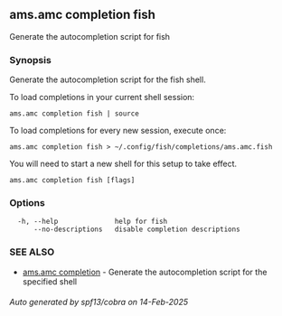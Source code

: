 ## ams.amc completion fish

Generate the autocompletion script for fish

### Synopsis

Generate the autocompletion script for the fish shell.

To load completions in your current shell session:

	ams.amc completion fish | source

To load completions for every new session, execute once:

	ams.amc completion fish > ~/.config/fish/completions/ams.amc.fish

You will need to start a new shell for this setup to take effect.


```
ams.amc completion fish [flags]
```

### Options

```
  -h, --help              help for fish
      --no-descriptions   disable completion descriptions
```

### SEE ALSO

* [ams.amc completion](ams.amc_completion.md)	 - Generate the autocompletion script for the specified shell

###### Auto generated by spf13/cobra on 14-Feb-2025
